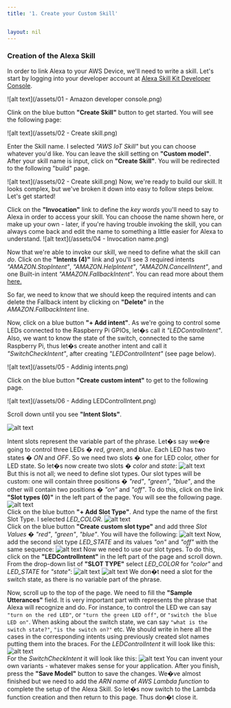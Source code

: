 ```yaml
---
title: '1. Create your Custom Skill'


layout: nil
---
```



### Creation of the Alexa Skill

In order to link Alexa to your AWS Device, we'll need to write a skill.  Let's start by logging into your developer account at  [Alexa Skill Kit Developer Console]( https://developer.amazon.com/alexa/console/ask).

 ![alt text](/assets/01 - Amazon developer console.png)

Clink on the blue button **"Create Skill"** button to get started. You will see the following page:

 ![alt text](/assets/02 - Create skill.png)
 
Enter the Skill name. I selected *"AWS IoT Skill"* but you can choose whatever you'd like. You can leave the skill setting on **"Custom model"**.  After your skill name is input, click on **"Create Skill"**. You will be redirected to the following "build" page.


 ![alt text](/assets/02 - Create skill.png)
Now, we're ready to build our skill. It looks complex, but we've broken it down into easy to follow steps below.  Let's get started!

Click on the **"Invocation"** link to define the *key words* you'll need to say to Alexa in order to access your skill. You can choose the name shown here, or make up your own - later, if you're having trouble invoking the skill, you can always come back and edit the name to something a little easier for Alexa to understand.
 ![alt text](/assets/04 - Invocation name.png)


Now that we're able to invoke our skill, we need to define what the skill can *do*.  Click on the **"Intents (4)"** link and you'll see 3 required intents *"AMAZON.StopIntent"*, *"AMAZON.HelpIntent"*, *"AMAZON.CancelIntent"*, and one Built-in intent *"AMAZON.FallbackIntent"*. You can read more about them [here.](https://developer.amazon.com/docs/custom-skills/standard-built-in-intents.html)

So far, we need to know that we should keep the required intents and can delete the Fallback intent by clicking on **"Delete"** in the *AMAZON.FallbackIntent* line.

Now, click on a blue button **"+ Add intent"**. As we're going to control some LEDs connected to the Raspberry Pi GPIOs, let�s call it *"LEDControlIntent"*. Also, we want to know the state of the switch, connected to the same Raspberry Pi, thus let�s create another intent and call it *"SwitchCheckIntent"*, after creating *"LEDControlIntent"* (see page below).

 ![alt text](/assets/05 - Addinig intents.png)  
 
Click on the blue button **"Create custom intent"** to get to the following page.

  ![alt text](/assets/06 - Adding LEDControlIntent.png) 
  
Scroll down until you see **"Intent Slots"**.

  ![alt text](https://fs1.fex.net/show/168099638686/702626093/85917e91/08%20-%20Intent%20slots.png?1600w,0 "Intent slots")  
  
Intent slots represent the variable part of the phrase. Let�s say we�re going to control three LEDs � *red*, *green*, and *blue*. Each LED has two states � *ON* and *OFF*. So we need two slots � one for LED color, other for LED state. So let�s now create two slots � *color* and *state*:
 ![alt text](https://fs14.fex.net/show/168099638686/702626099/756f5dbb/09%20-%20Add%20intent%20slots.png?1600w,0 "Add intent slots")  
But this is not all; we need to define slot types. Our slot types will be custom: one will contain three positions � *"red"*, *"green"*, *"blue"*, and the other will contain two positions � *"on"* and *"off"*. To do this, click on the link **"Slot types (0)"** in the left part of the page. You will see the following page.
![alt text](https://fs1.fex.net/show/168099638686/702626106/a0e7148a/10%20-%20Slot%20types.png?1600w,0 "Slot types")  
Click on the blue button **"+ Add Slot Type"**. And type the name of the first Slot Type. I selected *LED_COLOR*.
 ![alt text](https://fs1.fex.net/show/168099638686/702626112/dc5cd54b/11%20-%20Add%20slot%20types.png?1600w,0 "Add slot type")   
Click on the blue button **"Create custom slot type"** and add three *Slot Values* � *"red"*, *"green"*, *"blue"*. You will have the following:
  ![alt text](https://fs1.fex.net/show/168099638686/702626117/a20616cb/12%20-%20Add%20slot%20values.png?1600w,0 "Add slot valies")
Now, add the second slot type *LED_STATE* and its values *"on"* and *"off"* with the same sequence:
   ![alt text](https://fs1.fex.net/show/168099638686/702626126/b447d4ed/13%20-%20Add%20slot%20values%202.png?1600w,0 "Add slot valies")
Now we need to use our slot types. To do this, click on the **"LEDControlIntent"** in the left part of the page and scroll down. From the drop-down list of **"SLOT TYPE"** select *LED_COLOR* for *"color"* and *LED_STATE* for *"state"*:
 ![alt text](https://fs1.fex.net/show/168099638686/702626137/717cb7eb/14%20-%20Add%20SLOT%20TYPE%20to%20color.png?1600w,0 "Add SLOT TYPE for color")
 ![alt text](https://fs1.fex.net/show/168099638686/702626149/9e448644/15%20-%20SLOT%20TYPES%20added.png?1600w,0 "SLOT TYPEs added")
We don�t need a slot for the switch state, as there is no variable part of the phrase.

Now, scroll up to the top of the page. We need to fill the **"Sample Utterances"** field. It is very important part with represents the phrase that Alexa will recognize and do. For instance, to control the LED we can say `"turn on the red LED"`, or `"turn the green LED off"`, or `"switch the blue LED on"`. When asking about the switch state, we can say `"what is the switch state?"`, `"is the switch on?"` etc. We should write in here all the cases in the corresponding intents using previously created slot names putting them into the braces. For the *LEDControlIntent* it will look like this:
![alt text](https://fs1.fex.net/show/168099638686/702626160/aaf6bb5d/16%20-%20Sample%20utterances%20for%20color.png?1600w,0 "Sample utterances for color")  
For the *SwitchCheckIntent* it will look like this:
![alt text](https://fs1.fex.net/show/168099638686/702626171/520d3475/17%20-%20Sample%20utterances%20for%20switch.png?1600w,0 "Sample utterances for switch")
You can invent your own variants - whatever makes sense for your application. After you finish, press the **"Save Model"** button to save the changes.
We�ve almost finished but we need to add the *ARN name* of *AWS Lambda function* to complete the setup of the Alexa Skill. So let�s now switch to the Lambda function creation and then return to this page. Thus don�t close it.


